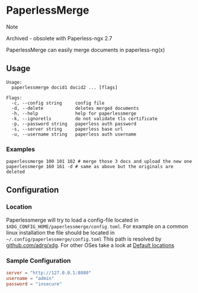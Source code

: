 # PaperlessMerge

> [!NOTE]  
> Archived - obsolete with Paperless-ngx 2.7

PaperlessMerge can easily merge documents in paperless-ng(x)

## Usage

```
Usage:
  paperlessmerge docid1 docid2 ... [flags]

Flags:
  -c, --config string     config file
  -d, --delete            deletes merged documents
  -h, --help              help for paperlessmerge
  -k, --ignoretls         do not validate tls certificate
  -p, --password string   paperless auth password
  -s, --server string     paperless base url
  -u, --username string   paperless auth username
```

### Examples

```shell
paperlessmerge 100 101 102 # merge those 3 docs and upload the new one
paperlessmerge 160 161 -d # same as above but the originals are deleted
```

## Configuration

### Location

Paperlessmerge will try to load a config-file located in `$XDG_CONFIG_HOME/paperlessmerge/config.toml`.
For example on a common linux installation the file should be located in `~/.config/paperlessmerge/config.toml`
This path is resolved by [github.com/adrg/xdg](https://github.com/adrg/xdg).
For other OSes take a look at [Default locations](https://github.com/adrg/xdg/blob/master/README.md#xdg-base-directory=)

### Sample Configuration

```toml
server = "http://127.0.0.1:8080"
username = "admin"
password = "insecure"
```
